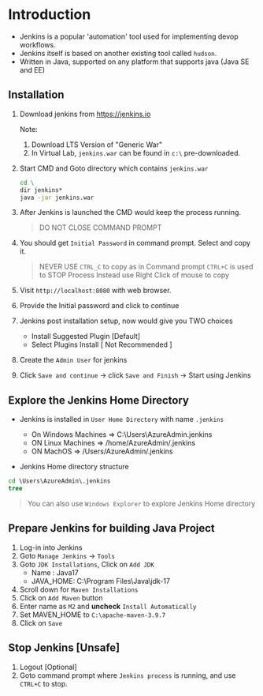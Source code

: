 # Introduction

-  Jenkins is a popular 'automation' tool used for implementing devop workflows.
-  Jenkins itself is based on another existing tool called `hudson`.
-  Written in Java, supported on any platform that supports java (Java SE and EE)

## Installation 

1. Download jenkins from https://jenkins.io

   Note:
   1.  Download LTS Version of "Generic War"
   2.  In Virtual Lab, `jenkins.war` can be found in `c:\` pre-downloaded.
  
2. Start CMD and Goto directory which contains `jenkins.war`

    ```cmd
    cd \
    dir jenkins*  
    java -jar jenkins.war
    ```
3.  After Jenkins is launched the CMD would keep the process running.

    > DO NOT CLOSE COMMAND PROMPT
    
1.  You should get `Initial Password` in command prompt. Select and copy it.

    > NEVER USE `CTRL_C` to copy as in Command prompt `CTRL+C` is used to STOP Process
    > Instead use Right Click of mouse to copy

1.  Visit `http://localhost:8080` with web browser.
1.  Provide the Initial password and click to continue
1.  Jenkins post installation setup, now would give you TWO choices
    - Install Suggested Plugin [Default]
    - Select Plugins Install [ Not Recommended ] 
1.  Create the `Admin User` for jenkins 
1.  Click `Save and continue` -> click `Save and Finish` -> Start using Jenkins


## Explore the Jenkins Home Directory

- Jenkins is installed in `User Home Directory` with name `.jenkins`
   - On Windows Machines => C:\Users\AzureAdmin\.jenkins
   - ON Linux Machines   => /home/AzureAdmin/.jenkins
   - ON MachOS           => /Users/AzureAdmin/.jenkins

- Jenkins Home directory structure

```cmd
cd \Users\AzureAdmin\.jenkins
tree
```
> You can also use `Windows Explorer` to explore Jenkins Home directory

## Prepare Jenkins for building Java Project 

1. Log-in into Jenkins
1. Goto `Manage Jenkins` -> `Tools`
1. Goto `JDK Installations`, Click on `Add JDK`
    - Name : Java17
    - JAVA_HOME:   C:\Program Files\Java\jdk-17
1. Scroll down for `Maven Installations`
1. Click on `Add Maven` button
1. Enter name as `M2` and **uncheck** `Install Automatically`
1. Set MAVEN_HOME to `C:\apache-maven-3.9.7`
1. Click on `Save` 

## Stop Jenkins [Unsafe]
1. Logout [Optional]
2. Goto command prompt where `Jenkins process` is running, and use `CTRL+C` to stop.
